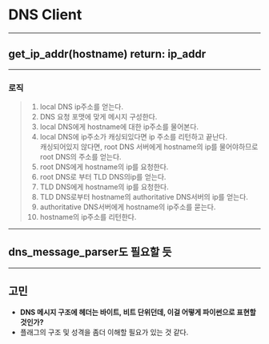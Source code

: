 # DNS Client 
----


## get\_ip\_addr(hostname) return: ip\_addr
----  
### 로직  
> 1. local DNS ip주소를 얻는다.  
> 2. DNS 요청 포맷에 맞게 메시지 구성한다.  
> 3. local DNS에게 hostname에 대한 ip주소를 물어본다.  
> 4. local DNS에 ip주소가 캐싱되있다면 ip 주소를 리턴하고 끝난다.  
캐싱되어있지 않다면, root DNS 서버에게 hostname의 ip를 물어야하므로 root DNS의 주소를 얻는다.  
> 5. root DNS에게 hostname의 ip를 요청한다.  
> 6. root DNS로 부터 TLD DNS의ip를 얻는다.  
> 7. TLD DNS에게 hostname의 ip를 요청한다.  
> 8. TLD DNS로부터 hostname의 authoritative DNS서버의 ip를 얻는다.  
> 9. authoritative DNS서버에게 hostname의 ip주소를 묻는다.  
> 10. hostname의 ip주소를 리턴한다.  

----
## dns\_message\_parser도 필요할 듯


----
## 고민
* **DNS 메시지 구조에 헤더는 바이트, 비트 단위던데, 이걸 어떻게 파이썬으로 표현할 것인가?**  
* 플래그의 구조 및 성격을 좀더 이해할 필요가 있는 것 같다.  
